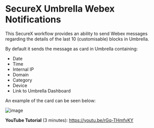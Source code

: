 # SecureX Umbrella Webex Notifications

This SecureX workflow provides an ability to send Webex messages regarding the details of the last 10 (customisable) blocks in Umbrella. 

By default it sends the message as card in Umbrella containing:
- Date
- Time
- Internal IP
- Domain
- Category
- Device
- Link to Umbrella Dashboard

An example of the card can be seen below:

![image](https://user-images.githubusercontent.com/35950671/166635096-6121a2a2-9cda-4310-86ea-f4db1f8cfef0.png)

**YouTube Tutorial** (3 minutes): https://youtu.be/rGq-THmfvKY
